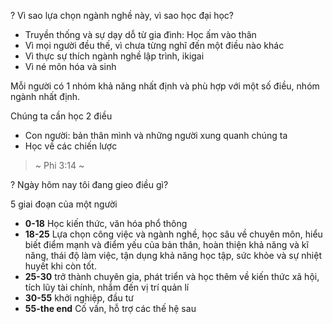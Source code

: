 ? Vì sao lựa chọn ngành nghề này, vì sao học đại học?
- Truyền thống và sự dạy dỗ từ gia đình: Học ấm vào thân
- Vì mọi người đều thế, vì chưa từng nghĩ đến một điều nào khác
- Vì thực sự thích ngành nghề lập trình, ikigai
- Vì né môn hóa và sinh

Mỗi người có 1 nhóm khả năng nhất định và phù hợp với một số điều, nhóm ngành nhất định.

Chúng ta cần học 2 điều
- Con người: bản thân mình và những người xung quanh chúng ta
- Học về các chiến lược

> ~ Phi 3:14 ~ 

? Ngày hôm nay tôi đang gieo điều gì?

5 giai đoạn của một người
- **0-18** Học kiến thức, văn hóa phổ thông
- **18-25** Lựa chọn công việc và ngành nghề, học sâu về chuyên môn, hiểu biết điểm mạnh và điểm yếu của bản thân, hoàn thiện khả năng và kĩ năng, thái độ làm việc, tận dụng khả năng học tập, sức khỏe và sự nhiệt huyết khi còn tốt. 
- **25-30** trở thành chuyên gia, phát triển và học thêm về kiến thức xã hội, tích lũy tài chính, nhắm đến vị trí quản lí
- **30-55** khởi nghiệp, đầu tư
- **55-the end** Cố vấn, hỗ trợ các thế hệ sau
